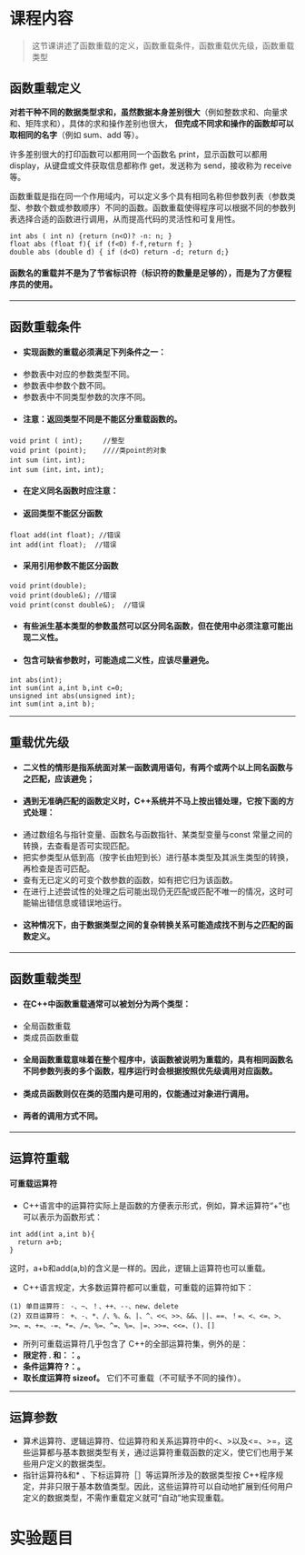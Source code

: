 # 课程内容
>  这节课讲述了函数重载的定义，函数重载条件，函数重载优先级，函数重载类型
## 函数重载定义
**对若干种不同的数据类型求和，虽然数据本身差别很大**（例如整数求和、向量求和、矩阵求和），具体的求和操作差别也很大， **但完成不同求和操作的函数却可以取相同的名字**（例如 sum、add 等）。

许多差别很大的打印函数可以都用同一个函数名 print，显示函数可以都用 display，从键盘或文件获取信息都称作 get，发送称为 send，接收称为 receive 等。

函数重载是指在同一个作用域内，可以定义多个具有相同名称但参数列表（参数类型、参数个数或参数顺序）不同的函数。函数重载使得程序可以根据不同的参数列表选择合适的函数进行调用，从而提高代码的灵活性和可复用性。
```
int abs ( int n) {return (n<O)? -n: n; }
float abs (float f){ if (f<O) f-f,return f; }
double abs (double d) { if (d<O) return -d; return d;}
```
#### 函数名的重载并不是为了节省标识符（标识符的数量是足够的），而是为了方便程序员的使用。
---
## 函数重载条件
- #### 实现函数的重载必须满足下列条件之一：
- 参数表中对应的参数类型不同。
- 参数表中参数个数不同。
- 参数表中不同类型参数的次序不同。
- #### 注意：返回类型不同是不能区分重载函数的。
```
void print ( int);     //整型
void print (point);    ////类point的对象
int sum (int，int);
int sum (int，int，int);
```
- #### 在定义同名函数时应注意：
- #### 返回类型不能区分函数
```
float add(int float); //错误
int add(int float);  //错误
```
- #### 采用引用参数不能区分函数
```
void print(double);
void print(double&); //错误
void print(const double&);  //错误
```
- #### 有些派生基本类型的参数虽然可以区分同名函数，但在使用中必须注意可能出现二义性。
- #### 包含可缺省参数时，可能造成二义性，应该尽量避免。
```
int abs(int);
int sum(int a,int b,int c=0;
unsigned int abs(unsigned int);
int sum(int a,int b);
```
---
## 重载优先级
- #### 二义性的情形是指系统面对某一函数调用语句，有两个或两个以上同名函数与之匹配，应该避免；
- #### 遇到无准确匹配的函数定义时，C++系统并不马上按出错处理，它按下面的方式处理：
- 通过数组名与指针变量、函数名与函数指针、某类型变量与const 常量之间的转换，去查看是否可实现匹配。
-  把实参类型从低到高（按字长由短到长）进行基本类型及其派生类型的转换，再检查是否可匹配。
-  查有无已定义的可变个数参数的函数，如有把它归为该函数。
-   在进行上述尝试性的处理之后可能出现仍无匹配或匹配不唯一的情况，这时可能输出错信息或错误地运行。
- #### 这种情况下，由于数据类型之间的复杂转换关系可能造成找不到与之匹配的函数定义。
---
## 函数重载类型
- #### 在C++中函数重载通常可以被划分为两个类型：
- 全局函数重载
- 类成员函数重载
- #### 全局函数重载意味着在整个程序中，该函数被说明为重载的，具有相同函数名不同参数列表的多个函数，程序运行时会根据按照优先级调用对应函数。
- #### 类成员函数则仅在类的范围内是可用的，仅能通过对象进行调用。
- #### 两者的调用方式不同。
---
## 运算符重载
#### 可重载运算符
- C++语言中的运算符实际上是函数的方便表示形式，例如，算术运算符“+”也可以表示为函数形式：
```
int add(int a,int b){
  return a+b;
}
```
这时，a+b和add(a,b)的含义是一样的。因此，逻辑上运算符也可以重载。
- C++语言规定，大多数运算符都可以重载，可重载的运算符如下：
```
(1) 单目运算符： -、~、！、++、--、new、delete
(2) 双目运算符： +、-、*、/、%、&、|、^、<<、>>、&&、||、==、！=、<、<=、>、>=、=、+=、-=、*=、/=、%=、^=、%=、|=、>>=、<<=、()、[]
```
- 所列可重载运算符几乎包含了 C++的全部运算符集，例外的是：
- **限定符 . 和：：。**
- **条件运算符 ?：。**
- **取长度运算符 sizeof。**
它们不可重载（不可赋予不同的操作）。
---
## 运算参数
- 算术运算符、逻辑运算符、位运算符和关系运算符中的<、>以及<=、>=，这些运算都与基本数据类型有关，通过运算符重载函数的定义，使它们也用于某些用户定义的数据类型。
- 指针运算符&和* 、下标运算符［］等运算所涉及的数据类型按 C++程序规定，并非只限于基本数值类型。因此，这些运算符可以自动地扩展到任何用户定义的数据类型，不需作重载定义就可“自动”地实现重载。

# 实验题目

